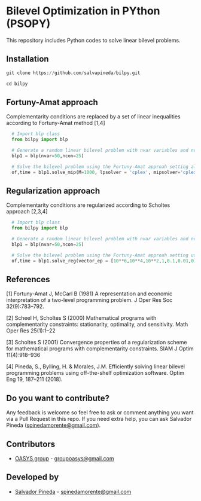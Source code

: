 # Bilevel Optimization in PYthon (PSOPY)

This repository includes Python codes to solve linear bilevel problems.

## Installation

```python
git clone https://github.com/salvapineda/bilpy.git

cd bilpy
```

## Fortuny-Amat approach

Complementarity conditions are replaced by a set of linear inequalities according to Fortuny-Amat method [1,4]

```python
  # Import blp class
  from bilpy import blp

  # Generate a random linear bilevel problem with nvar variables and ncon constraints. Further info: help(blp)
  blp1 = blp(nvar=50,ncon=25)

  # Solve the bilevel problem using the Fortuny-Amat approah setting all bigM to 1000. Further info: help(blp.solve_mip)
  of,time = blp1.solve_mip(M=1000, lpsolver = 'cplex', mipsolver='cplex')
```

## Regularization approach

Complementarity conditions are regularized according to Scholtes approach [2,3,4]

```python
  # Import blp class
  from bilpy import blp

  # Generate a random linear bilevel problem with nvar variables and ncon constraints. Further info: help(blp)
  blp1 = blp(nvar=50,ncon=25)

  # Solve the bilevel problem using the Fortuny-Amat approah setting using the following values of the regularization parameter [10**6,10**4,10**2,1,0.1,0.01,0]. Further info: help(blp.solve_reg)
  of,time = blp1.solve_reg(vector_ep = [10**6,10**4,10**2,1,0.1,0.01,0], lpsolver='cplex', nlpsolver='ipopt')
```

## References

[1] Fortuny-Amat J, McCarl B (1981) A representation and economic interpretation of a two-level programming problem. J Oper Res Soc 32(9):783–792.

[2] Scheel H, Scholtes S (2000) Mathematical programs with complementarity constraints: stationarity, optimality, and sensitivity. Math Oper Res 25(1):1–22

[3] Scholtes S (2001) Convergence properties of a regularization scheme for mathematical programs with complementarity constraints. SIAM J Optim 11(4):918–936

[4] Pineda, S., Bylling, H. & Morales, J.M. Efficiently solving linear bilevel programming problems using off-the-shelf optimization software. Optim Eng 19, 187–211 (2018).

## Do you want to contribute?
 
 Any feedback is welcome so feel free to ask or comment anything you want via a Pull Request in this repo. If you need extra help, you can ask Salvador Pineda (spinedamorente@gmail.com).
 
 ## Contributors 
 
 * [OASYS group](http://oasys.uma.es) -  groupoasys@gmail.com
 
 ## Developed by 

 * [Salvador Pineda](https://www.researchgate.net/profile/Salvador_Pineda) - spinedamorente@gmail.com
